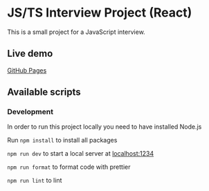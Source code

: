 # JS/TS Interview Project (React)

This is a small project for a JavaScript interview.

## Live demo

[GitHub Pages](https://dohnalmichal.github.io/jsts-interview-project)

## Available scripts

### Development

In order to run this project locally you need to have installed Node.js

Run `npm install` to install all packages

`npm run dev` to start a local server at [localhost:1234](http://localhost:1234)

`npm run format` to format code with prettier

`npm run lint` to lint
